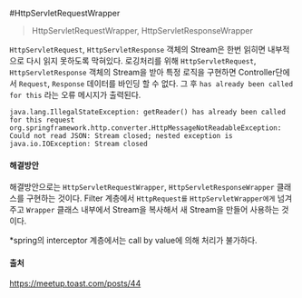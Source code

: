 #HttpServletRequestWrapper
> HttpServletRequestWrapper, HttpServletResponseWrapper

`HttpServletRequest`, `HttpServletResponse` 객체의 Stream은 한번 읽히면 내부적으로 다시 읽지 못하도록
막혀있다. 로깅처리를 위해 `HttpServletRequest`, `HttpServletResponse` 객체의 Stream을 받아 특정 로직을 구현하면
Controller단에서 `Request`, `Response` 데이터를 바인딩 할 수 없다.
그 후 `has already been called for this` 라는 오류 메시지가 출력된다.

```
java.lang.IllegalStateException: getReader() has already been called for this request
org.springframework.http.converter.HttpMessageNotReadableException: Could not read JSON: Stream closed; nested exception is java.io.IOException: Stream closed
```

#### 해결방안
해결방안으로는 `HttpServletRequestWrapper`, `HttpServletResponseWrapper` 클래스를 구현하는 것이다.
Filter 계층에서 `HttpRequest를` `HttpServletWrapper에게` 넘겨주고 `Wrapper` 클래스 내부에서 Stream을 복사해서
새 Stream을 만들어 사용하는 것이다.

*spring의 interceptor 계층에서는 call by value에 의해 처리가 불가하다. 

#### 출처
https://meetup.toast.com/posts/44 